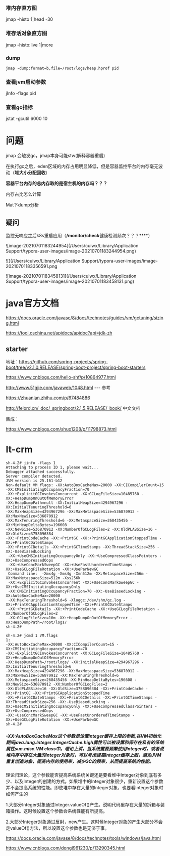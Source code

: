 ### 堆内存直方图

jmap -histo 1|head -30

### 堆存活对象直方图

jmap -histo:live 1|more

### dump

```
jmap -dump:format=b,file=/root/logs/heap.hprof pid
```

### 查看jvm启动参数

jInfo -flags pid

### 查看gc指标

jstat -gcutil 6000 10

# 问题

jmap 会触发gc，jmap本身可能stw(解释容器重启)

在执行gc之后，eden区域的内存占用明显降低，但是容器监控平台的内存毫无波动（**堆大小分配回收**）

**容器平台内存的总内存取的是宿主机的内存吗？？？**

内存占比怎么计算

Mat下dump分析

## 疑问

监控无响应之后k8s重启应用（**/monitor/check**健康检测频次？？？****）

![image-20210701183244954](/Users/cuiwx/Library/Application Support/typora-user-images/image-20210701183244954.png)

![](/Users/cuiwx/Library/Application Support/typora-user-images/image-20210701183356591.png

![image-20210701183458131](/Users/cuiwx/Library/Application Support/typora-user-images/image-20210701183458131.png)

# java官方文档

https://docs.oracle.com/javase/8/docs/technotes/guides/vm/gctuning/sizing.html

https://tool.oschina.net/apidocs/apidoc?api=jdk-zh

## starter

地址：https://github.com/spring-projects/spring-boot/tree/v2.1.0.RELEASE/spring-boot-project/spring-boot-starters

https://www.cnblogs.com/hello-shf/p/10864977.html

http://www.51gjie.com/javaweb/1048.html --- 参考

https://zhuanlan.zhihu.com/p/67484886

http://felord.cn/_doc/_springboot/2.1.5.RELEASE/_book/ 中文文档

集成：

https://www.cnblogs.com/shuo1208/p/11798873.html



# It-crm

```shell
sh-4.2# jinfo -flags 1
Attaching to process ID 1, please wait...
Debugger attached successfully.
Server compiler detected.
JVM version is 25.161-b12
Non-default VM flags: -XX:AutoBoxCacheMax=20000 -XX:CICompilerCount=15 -XX:CMSInitiatingOccupancyFraction=70 
-XX:+ExplicitGCInvokesConcurrent -XX:GCLogFileSize=10485760 -XX:+HeapDumpOnOutOfMemoryError 
-XX:HeapDumpPath=null -XX:InitialHeapSize=4294967296 -XX:InitialTenuringThreshold=6 
-XX:MaxHeapSize=4294967296 -XX:MaxMetaspaceSize=536870912 -XX:MaxNewSize=536870912 
-XX:MaxTenuringThreshold=6 -XX:MetaspaceSize=268435456 -XX:MinHeapDeltaBytes=196608 
-XX:NewSize=536870912 -XX:NumberOfGCLogFiles=2 -XX:OldPLABSize=16 -XX:OldSize=3758096384 
-XX:+PrintCodeCache -XX:+PrintGC -XX:+PrintGCApplicationStoppedTime -XX:+PrintGCDateStamps 
-XX:+PrintGCDetails -XX:+PrintGCTimeStamps -XX:ThreadStackSize=256 -XX:-UseBiasedLocking
 -XX:+UseCMSInitiatingOccupancyOnly -XX:+UseCompressedClassPointers -XX:+UseCompressedOops 
 -XX:+UseConcMarkSweepGC -XX:+UseFastUnorderedTimeStamps -XX:+UseGCLogFileRotation -XX:+UseParNewGC 
 Command line:  -Xmx4g -Xms4g -Xmn512m -XX:MetaspaceSize=256m -XX:MaxMetaspaceSize=512m -Xss256k 
 -XX:+ExplicitGCInvokesConcurrent -XX:+UseConcMarkSweepGC -XX:+UseCMSInitiatingOccupancyOnly 
 -XX:CMSInitiatingOccupancyFraction=70 -XX:-UseBiasedLocking -XX:AutoBoxCacheMax=20000 
 -XX:MaxTenuringThreshold=6 -Xloggc:/dev/shm/gc.log -XX:+PrintGCApplicationStoppedTime -XX:+PrintGCDateStamps 
 -XX:+PrintGCDetails -XX:+PrintCodeCache -XX:+UseGCLogFileRotation -XX:NumberOfGCLogFiles=2 
 -XX:GCLogFileSize=10m -XX:+HeapDumpOnOutOfMemoryError -XX:HeapDumpPath=/root/logs/
sh-4.2# 
```

```shell
sh-4.2# jcmd 1 VM.flags
1:
-XX:AutoBoxCacheMax=20000 -XX:CICompilerCount=15 -XX:CMSInitiatingOccupancyFraction=70 
-XX:+ExplicitGCInvokesConcurrent -XX:GCLogFileSize=10485760 -XX:+HeapDumpOnOutOfMemoryError 
-XX:HeapDumpPath=/root/logs/ -XX:InitialHeapSize=4294967296 -XX:InitialTenuringThreshold=6 
-XX:MaxHeapSize=4294967296 -XX:MaxMetaspaceSize=536870912 -XX:MaxNewSize=536870912 -XX:MaxTenuringThreshold=6 
-XX:MetaspaceSize=268435456 -XX:MinHeapDeltaBytes=196608 -XX:NewSize=536870912 -XX:NumberOfGCLogFiles=2 
-XX:OldPLABSize=16 -XX:OldSize=3758096384 -XX:+PrintCodeCache -XX:+PrintGC -XX:+PrintGCApplicationStoppedTime 
-XX:+PrintGCDateStamps -XX:+PrintGCDetails -XX:+PrintGCTimeStamps -XX:ThreadStackSize=256 -XX:-UseBiasedLocking -XX:+UseCMSInitiatingOccupancyOnly -XX:+UseCompressedClassPointers -XX:+UseCompressedOops 
-XX:+UseConcMarkSweepGC -XX:+UseFastUnorderedTimeStamps -XX:+UseGCLogFileRotation -XX:+UseParNewGC 
sh-4.2# 
```

##### -XX:AutoBoxCacheMax这个参数是设置Integer缓存上限的参数,在VM初始化期间java.lang.Integer.IntegerCache.high属性可以被设置和保存在私有的系统属性sun.misc.VM class中。理论上讲，当系统需要频繁使用Integer时，或者说堆内存中存在大量的Integer对象时，可以考虑提高Integer缓存上限，避免JVM重复创造对象，提高内存的使用率，减少GC的频率，从而提高系统的性能。

理论归理论，这个参数能否提高系统系统关键还是要看堆中Integer对象到底有多少、以及Integer的创建的方式。如果堆中的Integer对象很少，重新设置这个参数并不会提高系统的性能。即使堆中存在大量的Integer对象，也要看Integer对象时如何产生的

1.大部分Integer对象通过Integer.valueOf()产生。说明代码里存在大量的拆箱与装箱操作。这时候设置这个参数会系统性能有所提高。

2.大部分Integer对象通过反射，new产生。这时候Integer对象的产生大部分不会走valueOf()方法，所以设置这个参数也是无济于事。

https://docs.oracle.com/javase/8/docs/technotes/tools/windows/java.html

https://www.cnblogs.com/dongl961230/p/13290345.html

